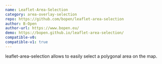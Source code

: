 ```yaml
---
name: Leaflet-Area-Selection
category: area-overlay-selection
repo: https://github.com/bopen/leaflet-area-selection
author: B-Open
author-url: https://www.bopen.eu/
demo: https://bopen.github.io/leaflet-area-selection/
compatible-v0:
compatible-v1: true
---
```


leaflet-area-selection allows to easily select a polygonal area on the map.
